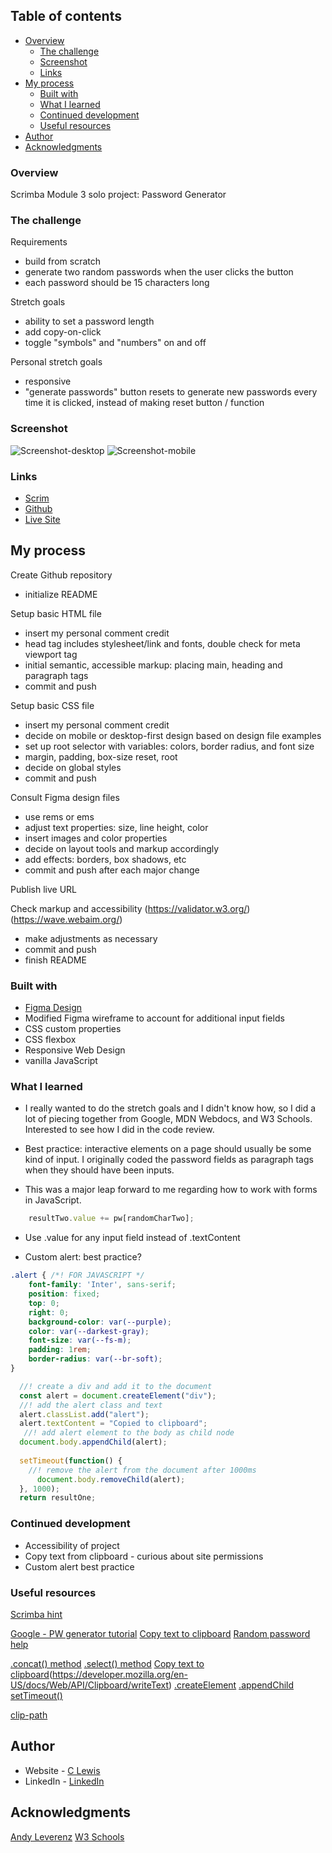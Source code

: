 
 ## Table of contents

- [Overview](#overview)
  - [The challenge](#the-challenge)
  - [Screenshot](#screenshot)
  - [Links](#links)
- [My process](#my-process)
  - [Built with](#built-with)
  - [What I learned](#what-i-learned)
  - [Continued development](#continued-development)
  - [Useful resources](#useful-resources)
- [Author](#author)
- [Acknowledgments](#acknowledgments)


### Overview

Scrimba Module 3 solo project: Password Generator


### The challenge

Requirements
- build from scratch
- generate two random passwords when the user clicks the button
- each password should be 15 characters long

Stretch goals
- ability to set a password length
- add copy-on-click
- toggle "symbols" and "numbers" on and off

Personal stretch goals
- responsive
- "generate passwords" button resets to generate new passwords every time it is clicked, 
instead of making reset button / function


 ### Screenshot

 ![Screenshot-desktop](/images/screenshot-desktop.png)
 ![Screenshot-mobile](/images/screenshot-mobile.png)

### Links

- [Scrim](https://scrimba.com/scrim/co89b4c52a995b9674453af92)
- [Github](https://github.com/casserole27/password-generator)
- [Live Site](https://www.clewisdev.com/password-generator/)

## My process

Create Github repository
- initialize README

Setup basic HTML file 
- insert my personal comment credit
- head tag includes stylesheet/link and fonts, double check for meta viewport tag
- initial semantic, accessible markup: placing main, heading and paragraph tags
 - commit and push

Setup basic CSS file
- insert my personal comment credit
- decide on mobile or desktop-first design based on design file examples
- set up root selector with variables: colors, border radius, and font size
- margin, padding, box-size reset, root
- decide on global styles
- commit and push

Consult Figma design files
 - use rems or ems
 - adjust text properties: size, line height, color
 - insert images and color properties
 - decide on layout tools and markup accordingly
 - add effects: borders, box shadows, etc
 - commit and push after each major change

Publish live URL

Check markup and accessibility
(https://validator.w3.org/)
(https://wave.webaim.org/)
 - make adjustments as necessary
 - commit and push
 - finish README


### Built with

- [Figma Design](https://www.figma.com/file/Kr6KbuePZa2BNgepo86fhd/Random-Password-Generator-(New-version)-(Copy)?node-id=0%3A1&t=XAg6Ub6YeB5oQOiH-0) 
- Modified Figma wireframe to account for additional input fields
- CSS custom properties
- CSS flexbox
- Responsive Web Design
- vanilla JavaScript

### What I learned

- I really wanted to do the stretch goals and I didn't know how, so I did a lot of piecing together from Google, MDN Webdocs, and W3 Schools. Interested to see how I did in the code review.

- Best practice: interactive elements on a page should usually be some kind of input. I originally coded the password fields as paragraph tags when they should have been inputs.

- This was a major leap forward to me regarding how to work with forms in JavaScript.
```javascript
    resultTwo.value += pw[randomCharTwo];
```
- Use .value for any input field instead of .textContent

- Custom alert: best practice?
```css
.alert { /*! FOR JAVASCRIPT */
    font-family: 'Inter', sans-serif;
    position: fixed;
    top: 0;
    right: 0;
    background-color: var(--purple);
    color: var(--darkest-gray);
    font-size: var(--fs-m);
    padding: 1rem;
    border-radius: var(--br-soft);
}
```
```javascript
  //! create a div and add it to the document
  const alert = document.createElement("div");
  //! add the alert class and text
  alert.classList.add("alert");
  alert.textContent = "Copied to clipboard";
   //! add alert element to the body as child node 
  document.body.appendChild(alert);
  
  setTimeout(function() {
    //! remove the alert from the document after 1000ms
      document.body.removeChild(alert);
  }, 1000);
  return resultOne;
```

### Continued development

- Accessibility of project
- Copy text from clipboard - curious about site permissions
- Custom alert best practice

### Useful resources

[Scrimba hint](https://scrimba.com/scrim/co9d34e7a92d4ccfd5d3999ee)

[Google - PW generator tutorial](https://webdesign.tutsplus.com/tutorials/build-a-configurable-random-password-generator-with-javascript--cms-93262)
[Copy text to clipboard](https://www.w3schools.com/howto/howto_js_copy_clipboard.asp)
[Random password help](https://www.geeksforgeeks.org/how-to-generate-a-random-password-using-javascript/)


[.concat() method](https://developer.mozilla.org/en-US/docs/Web/JavaScript/Reference/Global_Objects/Array/concat)
[.select() method](https://developer.mozilla.org/en-US/docs/Web/API/HTMLInputElement/select)
[Copy text to clipboard](https://developer.mozilla.org/en-US/docs/Web/API/Navigator/clipboard)(https://developer.mozilla.org/en-US/docs/Web/API/Clipboard/writeText)
[.createElement](https://developer.mozilla.org/en-US/docs/Web/API/Document/createElement)
[.appendChild](https://developer.mozilla.org/en-US/docs/Web/API/Node/appendChild)
[setTimeout()](https://www.w3schools.com/jsref/met_win_settimeout.asp)


[clip-path](https://developer.mozilla.org/en-US/docs/Web/CSS/clip-path)

## Author

- Website - [C Lewis](https://www.clewisdev.com)
- LinkedIn - [LinkedIn](https://www.linkedin.com/in/clewisdev/)


## Acknowledgments

[Andy Leverenz](https://web-crunch.com/)
[W3 Schools](https://www.w3schools.com/) 





